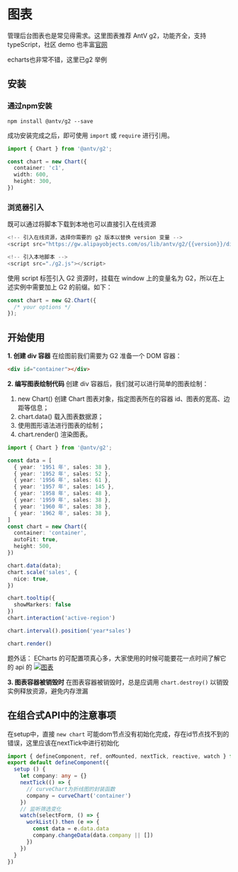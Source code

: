 # 图表

管理后台图表也是常见得需求。这里图表推荐 AntV g2，功能齐全，支持typeScript，社区 demo 也丰富[官网](https://g2.antv.vision/zh)

echarts也非常不错，这里已g2 举例

## 安装

### 通过npm安装

```shell
npm install @antv/g2 --save
```

成功安装完成之后，即可使用 `import` 或 `require` 进行引用。

```ts
import { Chart } from '@antv/g2';

const chart = new Chart({
  container: 'c1',
  width: 600,
  height: 300,
})

```

### 浏览器引入

既可以通过将脚本下载到本地也可以直接引入在线资源

```js
<!-- 引入在线资源，选择你需要的 g2 版本以替换 version 变量 -->
<script src="https://gw.alipayobjects.com/os/lib/antv/g2/{{version}}/dist/g2.min.js"></script>

<!-- 引入本地脚本 -->
<script src="./g2.js"></script>

```

使用 script 标签引入 G2 资源时，挂载在 window 上的变量名为 G2，所以在上述实例中需要加上 G2 的前缀。如下：

```ts
const chart = new G2.Chart({
  /* your options */
});

```

## 开始使用

**1. 创建 div 容器** 在绘图前我们需要为 G2 准备一个 DOM 容器：

```html
<div id="container"></div>

```

**2. 编写图表绘制代码** 创建 div 容器后，我们就可以进行简单的图表绘制：

1. new Chart() 创建 Chart 图表对象，指定图表所在的容器 id、图表的宽高、边距等信息；
2. chart.data() 载入图表数据源；
3. 使用图形语法进行图表的绘制；
4. chart.render() 渲染图表。

```ts
import { Chart } from '@antv/g2';

const data = [
  { year: '1951 年', sales: 38 },
  { year: '1952 年', sales: 52 },
  { year: '1956 年', sales: 61 },
  { year: '1957 年', sales: 145 },
  { year: '1958 年', sales: 48 },
  { year: '1959 年', sales: 38 },
  { year: '1960 年', sales: 38 },
  { year: '1962 年', sales: 38 },
]
const chart = new Chart({
  container: 'container',
  autoFit: true,
  height: 500,
})

chart.data(data);
chart.scale('sales', {
  nice: true,
})

chart.tooltip({
  showMarkers: false
})
chart.interaction('active-region')

chart.interval().position('year*sales')

chart.render()

```

题外话： ECharts 的可配置项真心多，大家使用的时候可能要花一点时间了解它的 api 的 [![图表](http://www.lelebk.com/docs/img/chart.jpg)](http://www.lelebk.com/docs/img/chart.jpg)

**3. 图表容器被销毁时**
在图表容器被销毁时，总是应调用 `chart.destroy()` 以销毁实例释放资源，避免内存泄漏

## 在组合式API中的注意事项

在setup中，直接 `new chart` 可能dom节点没有初始化完成，存在id节点找不到的错误，这里应该在nextTick中进行初始化

```ts
import { defineComponent, ref, onMounted, nextTick, reactive, watch } from 'vue'
export default defineComponent({
  setup () {
    let company: any = {}
    nextTick(() => {
      // curveChart为折线图的封装函数
      company = curveChart('container')
    })
    // 监听筛选变化
    watch(selectForm, () => { 
      workList().then (e => {
        const data = e.data.data
        company.changeData(data.company || [])
      })
    })
  }
})
```
